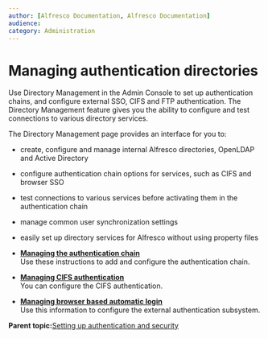 ```yaml
---
author: [Alfresco Documentation, Alfresco Documentation]
audience: 
category: Administration
---
```


# Managing authentication directories

Use Directory Management in the Admin Console to set up authentication chains, and configure external SSO, CIFS and FTP authentication. The Directory Management feature gives you the ability to configure and test connections to various directory services. 

The Directory Management page provides an interface for you to:

-   create, configure and manage internal Alfresco directories, OpenLDAP and Active Directory
-   configure authentication chain options for services, such as CIFS and browser SSO
-   test connections to various services before activating them in the authentication chain
-   manage common user synchronization settings
-   easily set up directory services for Alfresco without using property files

-   **[Managing the authentication chain](../tasks/adminconsole-directorymgt-ac.md)**  
 Use these instructions to add and configure the authentication chain.
-   **[Managing CIFS authentication](../tasks/adminconsole-directorymgt-cifs.md)**  
You can configure the CIFS authentication.
-   **[Managing browser based automatic login](../tasks/adminconsole-directorymgt-sso.md)**  
Use this information to configure the external authentication subsystem.

**Parent topic:**[Setting up authentication and security](../concepts/auth-intro.md)

